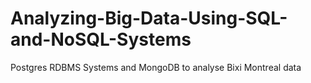 # Analyzing-Big-Data-Using-SQL-and-NoSQL-Systems
Postgres  RDBMS Systems and MongoDB to analyse Bixi Montreal data
